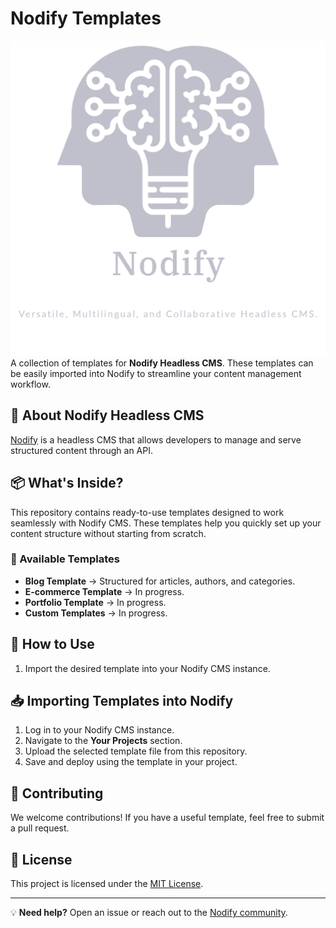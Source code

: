 # Nodify Templates

![nodify_transparent.png](assets/nodify_transparent.png)
A collection of templates for **Nodify Headless CMS**. These templates can be easily imported into Nodify to streamline your content management workflow.

## 🚀 About Nodify Headless CMS
[Nodify](https://github.com/AZIRARM/nodify) is a headless CMS that allows developers to manage and serve structured content through an API.

## 📦 What's Inside?
This repository contains ready-to-use templates designed to work seamlessly with Nodify CMS. These templates help you quickly set up your content structure without starting from scratch.

### 📝 Available Templates
- **Blog Template** → Structured for articles, authors, and categories.
- **E-commerce Template** → In progress.
- **Portfolio Template** → In progress.
- **Custom Templates** → In progress.

## 🔧 How to Use
1. Import the desired template into your Nodify CMS instance.

## 📥 Importing Templates into Nodify
1. Log in to your Nodify CMS instance.
2. Navigate to the **Your Projects** section.
3. Upload the selected template file from this repository.
4. Save and deploy using the template in your project.

## 🤝 Contributing
We welcome contributions! If you have a useful template, feel free to submit a pull request.

## 📜 License
This project is licensed under the [MIT License](LICENSE).

---

💡 **Need help?** Open an issue or reach out to the [Nodify community](https://github.com/AZIRARM/nodify-templates/issues).
